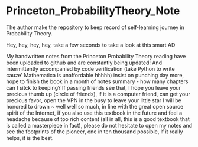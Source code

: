 # Princeton_ProbabilityTheory_Note
The author make the repository to keep record of self-learning journey in Probability Theory.

Hey, hey, hey, hey, take a few seconds to take a look at this smart AD

My handwritten notes from the Princeton Probability Theory reading have been uploaded to github and are constantly being updated! And intermittently accompanied by code verification (take Python to write cauze' Mathematica is unaffordable hhhhh) insist on punching day more, hope to finish the book in a month of notes summary - how many chapters can I sitck to keeping? If passing friends see that, I hope you leave your precious thumb up (circle of friends), if it is a computer friend, can get your precious favor, open the VPN in the busy to leave your little star I will be honored to drown ~ well well so much, in line with the great open source spirit of the Internet, if you also use this textbook in the future and feel a headache because of too rich content (all in all, this is a good textbook that is called a masterpiece in fact), please do not hesitate to open my notes and see the footprints of the pioneer, one in ten thousand possible, if it really helps, it is the best.
